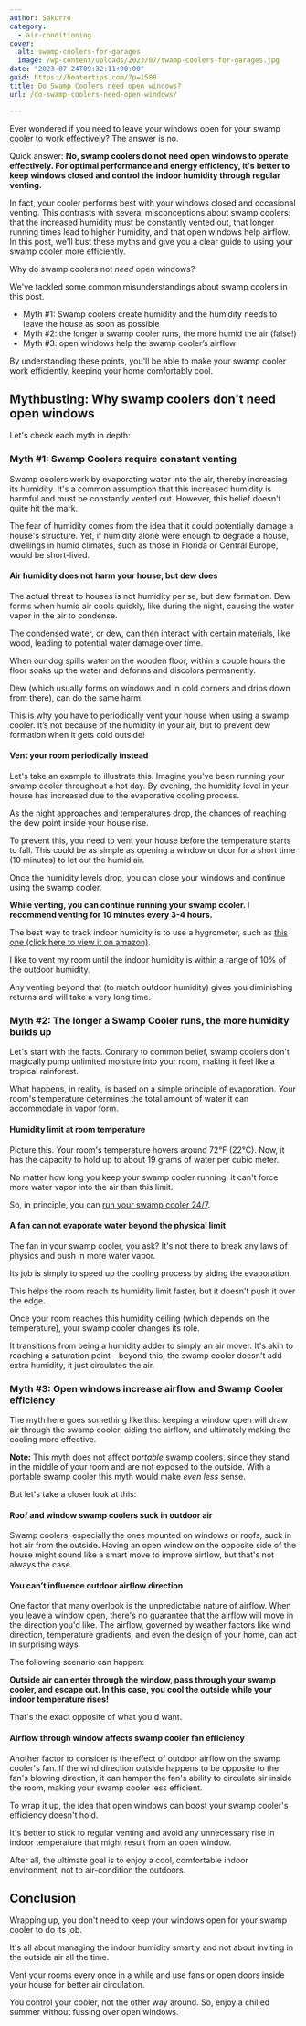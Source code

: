 ```yaml
---
author: Sakurro
category:
  - air-conditioning
cover:
  alt: swamp-coolers-for-garages
  image: /wp-content/uploads/2023/07/swamp-coolers-for-garages.jpg
date: "2023-07-24T09:32:11+00:00"
guid: https://heatertips.com/?p=1588
title: Do Swamp Coolers need open windows?
url: /do-swamp-coolers-need-open-windows/

---
```

Ever wondered if you need to leave your windows open for your swamp cooler to work effectively? The answer is no.

Quick answer: **No, swamp coolers do not need open windows to operate effectively. For optimal performance and energy efficiency, it's better to keep windows closed and control the indoor humidity through regular venting.**

In fact, your cooler performs best with your windows closed and occasional venting. This contrasts with several misconceptions about swamp coolers: that the increased humidity must be constantly vented out, that longer running times lead to higher humidity, and that open windows help airflow. In this post, we'll bust these myths and give you a clear guide to using your swamp cooler more efficiently.

Why do swamp coolers not _need_ open windows?

We've tackled some common misunderstandings about swamp coolers in this post.

- Myth #1: Swamp coolers create humidity and the humidity needs to leave the house as soon as possible
- Myth #2: the longer a swamp cooler runs, the more humid the air (false!)
- Myth #3: open windows help the swamp cooler’s airflow

By understanding these points, you'll be able to make your swamp cooler work efficiently, keeping your home comfortably cool.

## Mythbusting: Why swamp coolers don't need open windows

Let's check each myth in depth:

### Myth \#1: Swamp Coolers require constant venting

Swamp coolers work by evaporating water into the air, thereby increasing its humidity. It's a common assumption that this increased humidity is harmful and must be constantly vented out. However, this belief doesn't quite hit the mark.

The fear of humidity comes from the idea that it could potentially damage a house's structure. Yet, if humidity alone were enough to degrade a house, dwellings in humid climates, such as those in Florida or Central Europe, would be short-lived.

#### Air humidity does not harm your house, but dew does

The actual threat to houses is not humidity per se, but dew formation. Dew forms when humid air cools quickly, like during the night, causing the water vapor in the air to condense.

The condensed water, or dew, can then interact with certain materials, like wood, leading to potential water damage over time.

When our dog spills water on the wooden floor, within a couple hours the floor soaks up the water and deforms and discolors permanently.

Dew (which usually forms on windows and in cold corners and drips down from there), can do the same harm.

This is why you have to periodically vent your house when using a swamp cooler. It’s not because of the humidity in your air, but to prevent dew formation when it gets cold outside!

#### Vent your room periodically instead

Let's take an example to illustrate this. Imagine you've been running your swamp cooler throughout a hot day. By evening, the humidity level in your house has increased due to the evaporative cooling process.

As the night approaches and temperatures drop, the chances of reaching the dew point inside your house rise.

To prevent this, you need to vent your house before the temperature starts to fall. This could be as simple as opening a window or door for a short time (10 minutes) to let out the humid air.

Once the humidity levels drop, you can close your windows and continue using the swamp cooler.

**While venting, you can continue running your swamp cooler. I recommend venting for 10 minutes every 3-4 hours.**

The best way to track indoor humidity is to use a hygrometer, such as [this one (click here to view it on amazon)](https://www.amazon.com/DOQAUS-Hygrometer-Thermometer-Temperature-Hygrometer-Black/dp/B07ZSF5RC5?crid=1W8Y6Q0A8HJRC&keywords=hygrometer&qid=1690188877&sprefix=hygromete%2Caps%2C177&sr=8-1-spons&sp_csd=d2lkZ2V0TmFtZT1zcF9hdGY&psc=1&linkCode=ll1&tag=heatertips-20&linkId=5087b6d7efa409b0eef5cd52040b808c&language=en_US&ref_=as_li_ss_tl).

I like to vent my room until the indoor humidity is within a range of 10% of the outdoor humidity.

Any venting beyond that (to match outdoor humidity) gives you diminishing returns and will take a very long time.

### Myth \#2: The longer a Swamp Cooler runs, the more humidity builds up

Let's start with the facts. Contrary to common belief, swamp coolers don't magically pump unlimited moisture into your room, making it feel like a tropical rainforest.

What happens, in reality, is based on a simple principle of evaporation. Your room's temperature determines the total amount of water it can accommodate in vapor form.

#### Humidity limit at room temperature

Picture this. Your room's temperature hovers around 72°F (22°C). Now, it has the capacity to hold up to about 19 grams of water per cubic meter.

No matter how long you keep your swamp cooler running, it can't force more water vapor into the air than this limit.

So, in principle, you can [run your swamp cooler 24/7](/can-a-swamp-cooler-run-all-day/).

#### A fan can not evaporate water beyond the physical limit

The fan in your swamp cooler, you ask? It's not there to break any laws of physics and push in more water vapor.

Its job is simply to speed up the cooling process by aiding the evaporation.

This helps the room reach its humidity limit faster, but it doesn't push it over the edge.

Once your room reaches this humidity ceiling (which depends on the temperature), your swamp cooler changes its role.

It transitions from being a humidity adder to simply an air mover. It's akin to reaching a saturation point – beyond this, the swamp cooler doesn't add extra humidity, it just circulates the air.

### Myth \#3: Open windows increase airflow and Swamp Cooler efficiency

The myth here goes something like this: keeping a window open will draw air through the swamp cooler, aiding the airflow, and ultimately making the cooling more effective.

**Note:** This myth does not affect _portable_ swamp coolers, since they stand in the middle of your room and are not exposed to the outside. With a portable swamp cooler this myth would make _even less_ sense.

But let's take a closer look at this:

#### Roof and window swamp coolers suck in outdoor air

Swamp coolers, especially the ones mounted on windows or roofs, suck in hot air from the outside. Having an open window on the opposite side of the house might sound like a smart move to improve airflow, but that's not always the case.

#### You can’t influence outdoor airflow direction

One factor that many overlook is the unpredictable nature of airflow. When you leave a window open, there's no guarantee that the airflow will move in the direction you'd like. The airflow, governed by weather factors like wind direction, temperature gradients, and even the design of your home, can act in surprising ways.

The following scenario can happen:

**Outside air can enter through the window, pass through your swamp cooler, and escape out. In this case, you cool the outside while your indoor temperature rises!**

That's the exact opposite of what you'd want.

#### Airflow through window affects swamp cooler fan efficiency

Another factor to consider is the effect of outdoor airflow on the swamp cooler's fan. If the wind direction outside happens to be opposite to the fan's blowing direction, it can hamper the fan's ability to circulate air inside the room, making your swamp cooler less efficient.

To wrap it up, the idea that open windows can boost your swamp cooler's efficiency doesn't hold.

It's better to stick to regular venting and avoid any unnecessary rise in indoor temperature that might result from an open window.

After all, the ultimate goal is to enjoy a cool, comfortable indoor environment, not to air-condition the outdoors.

## Conclusion

Wrapping up, you don't need to keep your windows open for your swamp cooler to do its job.

It's all about managing the indoor humidity smartly and not about inviting in the outside air all the time.

Vent your rooms every once in a while and use fans or open doors inside your house for better air circulation.

You control your cooler, not the other way around. So, enjoy a chilled summer without fussing over open windows.
